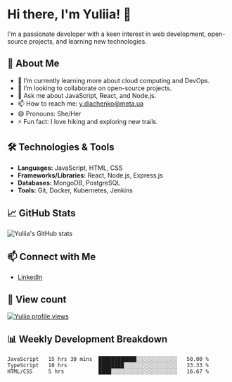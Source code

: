 # Hi there, I'm Yuliia! 👋

I'm a passionate developer with a keen interest in web development, open-source projects, and learning new technologies. 

## 🚀 About Me
- 🌱 I’m currently learning more about cloud computing and DevOps.
- 👯 I’m looking to collaborate on open-source projects.
- 💬 Ask me about JavaScript, React, and Node.js.
- 📫 How to reach me: [y.diachenko@meta.ua](mailto:y.diachenko@meta.ua)
- 😄 Pronouns: She/Her
- ⚡ Fun fact: I love hiking and exploring new trails.

## 🛠️ Technologies & Tools
- **Languages:** JavaScript, HTML, CSS
- **Frameworks/Libraries:** React, Node.js, Express.js
- **Databases:** MongoDB, PostgreSQL
- **Tools:** Git, Docker, Kubernetes, Jenkins

## 📈 GitHub Stats
![Yuliia's GitHub stats](https://github-readme-stats.vercel.app/api?username=Yuliia-Diachenko&show_icons=true&theme=radical)

## 📫 Connect with Me
- [LinkedIn](www.linkedin.com/in/yuliia-diachenko-021933184)

## 👀 View count
[![Yuliia profile views](https://u8views.com/api/v1/github/profiles/123005661/views/day-week-month-total-count.svg)](https://u8views.com/github/Yuliia-Diachenko)

## 📊 Weekly Development Breakdown
<!--START_SECTION:waka-->
```text
JavaScript   15 hrs 30 mins  ████████████░░░░░░░░░░░░░   50.00 %
TypeScript   10 hrs          ████████░░░░░░░░░░░░░░░░░   33.33 %
HTML/CSS     5 hrs           ████░░░░░░░░░░░░░░░░░░░░░   16.67 %

